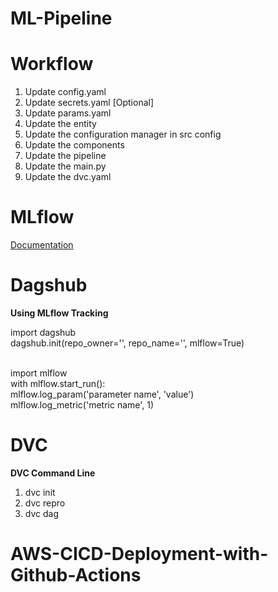 # ML-Pipeline

# Workflow

1. Update config.yaml
2. Update secrets.yaml [Optional]
3. Update params.yaml
4. Update the entity
5. Update the configuration manager in src config
6. Update the components
7. Update the pipeline
8. Update the main.py
9. Update the dvc.yaml

# MLflow

<a href="https://mlflow.org/docs/latest/index.html">Documentation</a>

# Dagshub

<b>Using MLflow Tracking</b>

import dagshub<br>
dagshub.init(repo_owner='', repo_name='', mlflow=True)<br><br>

import mlflow<br>
with mlflow.start_run():<br>
mlflow.log_param('parameter name', 'value')<br>
mlflow.log_metric('metric name', 1)

# DVC

<b> DVC Command Line </b>
<br>
1. dvc init
2. dvc repro
3. dvc dag

# AWS-CICD-Deployment-with-Github-Actions
